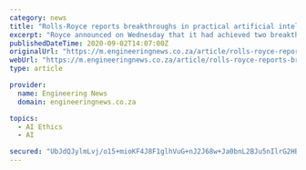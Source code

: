 ```yaml
---
category: news
title: "Rolls-Royce reports breakthroughs in practical artificial intelligence ethics"
excerpt: "Royce announced on Wednesday that it had achieved two breakthroughs in the field of artificial intelligence (AI) ethics. These breakthroughs will be fully published later this year on the Rolls-Royce website under a Creative Commons licence."
publishedDateTime: 2020-09-02T14:07:00Z
originalUrl: "https://m.engineeringnews.co.za/article/rolls-royce-reports-breakthroughs-in-practical-artificial-intelligence-ethics-2020-09-02"
webUrl: "https://m.engineeringnews.co.za/article/rolls-royce-reports-breakthroughs-in-practical-artificial-intelligence-ethics-2020-09-02"
type: article

provider:
  name: Engineering News
  domain: engineeringnews.co.za

topics:
  - AI Ethics
  - AI

secured: "UbJdQJylmLvj/o15+mioKF4J8F1glhVuG+nJ2J68w+Ja0bnL2BJu5nIlrG2HBGNnsAFuX+FPSaA1IiFsN50MLTXnKNZWNeoPOeye3YNpPSAlc7QQscJuSJP55EJ33kewRDDgJqW1KpN9dEyt8HX7dJDR9OPMIGyyA74ZRsHIGlANu6ztc2wFqYcbF8cBXCAIB2QBvXMymDVJdK6jRFO+y9vo8aqaVaddFBtYWVz5LWjpDINtwIfbxc7xvegF2uFJLLBx0ze+UUbpTDQuyfql8hAQuRcax0VXEeDMJeGk6oSqhYkz7OhPq5FrP0RXgubHtQNNv/qW0ZUCdzHGC+bHUy8arrIFP19oXm/inGakM6I=;OBYH8hWY9d7ZEpBWnUqJDQ=="
---
```


